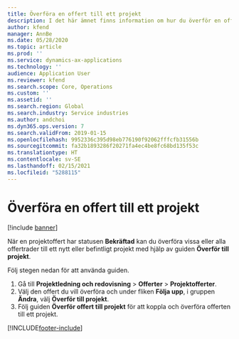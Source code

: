 ```yaml
---
title: Överföra en offert till ett projekt
description: I det här ämnet finns information om hur du överför en offert till ett nytt eller befintligt projekt.
author: kfend
manager: AnnBe
ms.date: 05/28/2020
ms.topic: article
ms.prod: ''
ms.service: dynamics-ax-applications
ms.technology: ''
audience: Application User
ms.reviewer: kfend
ms.search.scope: Core, Operations
ms.custom: ''
ms.assetid: ''
ms.search.region: Global
ms.search.industry: Service industries
ms.author: andchoi
ms.dyn365.ops.version: 7
ms.search.validFrom: 2019-01-15
ms.openlocfilehash: 9952336c395d98eb776190f92062fffcfb31556b
ms.sourcegitcommit: fa32b1893286f20271fa4ec4be8fc68bd135f53c
ms.translationtype: HT
ms.contentlocale: sv-SE
ms.lasthandoff: 02/15/2021
ms.locfileid: "5288115"
---
```

# <a name="transfer-a-quotation-to-a-project"></a>Överföra en offert till ett projekt

[!include [banner](../includes/banner.md)]

När en projektoffert har statusen **Bekräftad** kan du överföra vissa eller alla offertrader till ett nytt eller befintligt projekt med hjälp av guiden **Överför till projekt**. 

Följ stegen nedan för att använda guiden.

1. Gå till **Projektledning och redovisning** > **Offerter** > **Projektofferter**.
2. Välj den offert du vill överföra och under fliken **Följa upp**, i gruppen **Ändra**, välj **Överför till projekt**.
3. Följ guiden **Överför offert till projekt** för att koppla och överföra offerten till ett projekt.


[!INCLUDE[footer-include](../includes/footer-banner.md)]